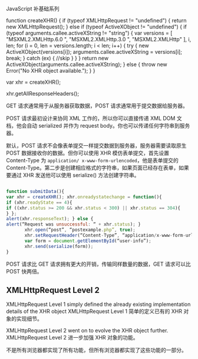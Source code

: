 JavaScript 补基础系列

function createXHR() {
    if (typeof XMLHttpRequest != "undefined") {
        return new XMLHttpRequest();
    } else if (typeof ActiveXObject != "undefined") {
        if (typeof arguments.callee.activeXString != "string") {
            var versions = [
                    "MSXML2.XMLHttp.6.0 ", "MSXML2.XMLHttp.3.0 ", "MSXML2.XMLHttp"
                ],
                i,
                len;
            for (i = 0, len = versions.length; i < len; i++) {
                try {
                    new ActiveXObject(versions[i]);
                    arguments.callee.activeXString = versions[i];
                    break;
                } catch (ex) { //skip
                }
            }
        }
        return new ActiveXObject(arguments.callee.activeXString);
    } else {
        throw new Error("No XHR object available.");
    }
}

var xhr = createXHR();

xhr.getAllResponseHeaders();



GET 请求通常用于从服务器获取数据，POST 请求通常用于提交数据给服务器。

POST 请求最初设计来协同 XML 工作的，所以你可以直接传递 XML DOM 文档，他会自动 serialized 并作为 request body。你也可以传递任何字符串到服务器。

默认，POST 请求不会像表单提交一样提交数据到服务器，服务器需要读取原生 POST 数据接收你的数据。但你可以使用 XHR 模仿表单提交，首先设置 Content-Type 为 `application/ x-www-form-urlencoded`，他是表单提交的 Content-Type。第二步是创建相应格式的字符串，如果页面已经存在表单，如果要通过 XHR 发送他可以使用 serialize() 方法创建字符串。

```javascript

function submitData(){
var xhr = createXHR(); xhr.onreadystatechange = function(){
if (xhr.readyState == 4){
if ((xhr.status >= 200 && xhr.status < 300) || xhr.status == 304){
} };
alert(xhr.responseText); } else {
alert(“Request was unsuccessful: “ + xhr.status); }
       xhr.open(“post”, “postexample.php”, true);
       xhr.setRequestHeader(“Content-Type”, “application/x-www-form-urlencoded”);
       var form = document.getElementById(“user-info”);
       xhr.send(serialize(form));
}

```


POST 请求比 GET 请求拥有更大的开销，传输同样数量的数据，GET 请求可以比 POST 快两倍。



## XMLHttpRequest Level 2

XMLHttpRequest Level 1 simply defined the already existing implementation details of the XHR object
XMLHttpRequest Level 1 简单的定义已有的 XHR 对象的实现细节。

XMLHttpRequest Level 2 went on to evolve the XHR object further.
XMLHttpRequest Level 2 进一步加强 XHR 对象的功能。

不是所有浏览器都实现了所有功能，但所有浏览器都实现了这些功能的一部分。

